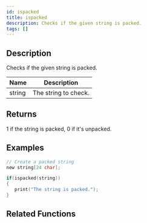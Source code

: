 ```yaml
---
id: ispacked
title: ispacked
description: Checks if the given string is packed.
tags: []
---
```


<TagLinks />

## Description

Checks if the given string is packed.


| Name | Description |
|------|-------------|
|string | The string to check.|


## Returns

1 if the string is packed, 0 if it's unpacked.


## Examples


```c
// Create a packed string
new string[24 char];

if(ispacked(string))
{
   print("The string is packed.");
}
```


## Related Functions


